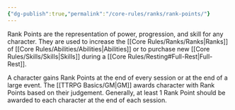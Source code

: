 ```yaml
---
{"dg-publish":true,"permalink":"/core-rules/ranks/rank-points/"}
---
```


Rank Points are the representation of power, progression, and skill for any character. They are used to increase the [[Core Rules/Ranks/Ranks\|Ranks]] of [[Core Rules/Abilities/Abilities\|Abilities]] or to purchase new [[Core Rules/Skills/Skills\|Skills]] during a [[Core Rules/Resting#Full-Rest\|Full-Rest]].

A character gains Rank Points at the end of every session or at the end of a large event. The [[TTRPG Basics/GM\|GM]] awards character with Rank Points based on their judgement. Generally, at least 1 Rank Point should be awarded to each character at the end of each session.